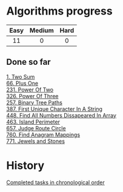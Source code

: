 # Algorithms progress
| Easy | Medium | Hard |
|:----:|:------:|:----:|
|11    | 0      | 0    |   

## Done so far
[1. Two Sum](Arrays/1.Two_Sum/)  
[66. Plus One](Math/66.Plus_One/)  
[231. Power Of Two](Math/231.Power_Of_Two/)  
[326. Power Of Three](Math/326.Power_Of_Three/)  
[257. Binary Tree Paths](Trees/257.Binary_Tree_Paths/)  
[387. First Unique Character In A String](Strings/387.First_Unique_Character_In_A_String/)  
[448. Find All Numbers Dissapeared In Array](Arrays/448.Find_All_Numbers_Dissapeared_In_Array/)  
[463. Island Perimeter](Arrays/463.Island_Perimeter/)  
[657. Judge Route Circle](Strings/657.Judge_Route_Circle/)  
[760. Find Anagram Mappings](Arrays/760.Find_Anagram_Mappings/)  
[771. Jewels and Stones](Strings/771.Jewels_and_Stones/)  

# History
[Completed tasks in chronological order](history.md)
